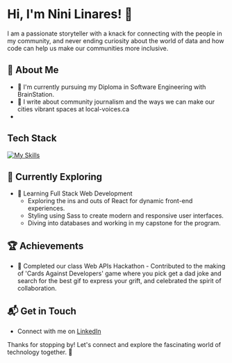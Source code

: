 # Hi, I'm Nini Linares! 👋

I am a passionate storyteller with a knack for connecting with the people in my community, and never ending curiosity about the world of data and how code can help us make our communities more inclusive.


## 🚀 About Me

- 🔭 I'm currently pursuing my Diploma in Software Engineering with BrainStation.
- 📝 I write about community journalism and the ways we can make our cities vibrant spaces at local-voices.ca
- 

## Tech Stack
[![My Skills](https://skillicons.dev/icons?i=js,html,css,react,nodejs,npm)](https://skillicons.dev)

## 🌱 Currently Exploring

- 🚀 Learning Full Stack Web Development
  - Exploring the ins and outs of React for dynamic front-end experiences.
  - Styling using Sass to create modern and responsive user interfaces.
  - Diving into databases and working in my capstone for the program.

 ## 🏆 Achievements

- 🌟 Completed our class Web APIs Hackathon - Contributed to the making of 'Cards Against Developers' game where you pick get a dad joke and search for the best gif to express your grift, and celebrated the spirit of collaboration.


## 📬 Get in Touch

- Connect with me on [LinkedIn](https://www.linkedin.com/in/enithevans/)

Thanks for stopping by! Let's connect and explore the fascinating world of technology together. 🚀
